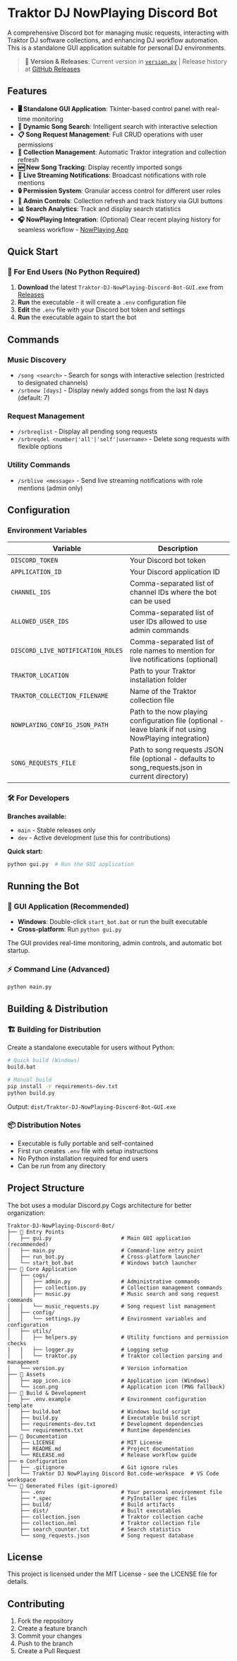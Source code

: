 # Traktor DJ NowPlaying Discord Bot

A comprehensive Discord bot for managing music requests, interacting with Traktor DJ software collections, and enhancing DJ workflow automation. This is a standalone GUI application suitable for personal DJ environments.

> **📝 Version & Releases**: Current version in [`version.py`](version.py) | Release history at [GitHub Releases](https://github.com/EpharGy/Traktor-DJ-NowPlaying-Discord-Bot/releases)

## Features

- **🖥️ Standalone GUI Application**: Tkinter-based control panel with real-time monitoring
- **🎵 Dynamic Song Search**: Intelligent search with interactive selection
- **📋 Song Request Management**: Full CRUD operations with user permissions
- **📂 Collection Management**: Automatic Traktor integration and collection refresh
- **🆕 New Song Tracking**: Display recently imported songs
- **📢 Live Streaming Notifications**: Broadcast notifications with role mentions
- **🔒 Permission System**: Granular access control for different user roles
- **🧹 Admin Controls**: Collection refresh and track history via GUI buttons
- **📊 Search Analytics**: Track and display search statistics
- **🎧 NowPlaying Integration**: (Optional) Clear recent playing history for seamless workflow - [NowPlaying App](https://www.nowplayingapp.com/)

## Quick Start

### 🎯 For End Users (No Python Required)

1. **Download** the latest `Traktor-DJ-NowPlaying-Discord-Bot-GUI.exe` from [Releases](https://github.com/your-repo/releases)
2. **Run** the executable - it will create a `.env` configuration file
3. **Edit** the `.env` file with your Discord bot token and settings
4. **Run** the executable again to start the bot

## Commands

### Music Discovery
- `/song <search>` - Search for songs with interactive selection (restricted to designated channels)
- `/srbnew [days]` - Display newly added songs from the last N days (default: 7)

### Request Management
- `/srbreqlist` - Display all pending song requests
- `/srbreqdel <number|'all'|'self'|username>` - Delete song requests with flexible options

### Utility Commands
- `/srblive <message>` - Send live streaming notifications with role mentions (admin only)

## Configuration

### Environment Variables

| Variable | Description |
|----------|-------------|
| `DISCORD_TOKEN` | Your Discord bot token |
| `APPLICATION_ID` | Your Discord application ID |
| `CHANNEL_IDS` | Comma-separated list of channel IDs where the bot can be used |
| `ALLOWED_USER_IDS` | Comma-separated list of user IDs allowed to use admin commands |
| `DISCORD_LIVE_NOTIFICATION_ROLES` | Comma-separated list of role names to mention for live notifications (optional) |
| `TRAKTOR_LOCATION` | Path to your Traktor installation folder |
| `TRAKTOR_COLLECTION_FILENAME` | Name of the Traktor collection file |
| `NOWPLAYING_CONFIG_JSON_PATH` | Path to the now playing configuration file (optional - leave blank if not using NowPlaying integration) |
| `SONG_REQUESTS_FILE` | Path to song requests JSON file (optional - defaults to song_requests.json in current directory) |

### 🛠️ For Developers

**Branches available:**
- `main` - Stable releases only
- `dev` - Active development (use this for contributions)

**Quick start:**
```bash
python gui.py  # Run the GUI application
```

## Running the Bot

### 🚀 GUI Application (Recommended)
- **Windows**: Double-click `start_bot.bat` or run the built executable
- **Cross-platform**: Run `python gui.py`

The GUI provides real-time monitoring, admin controls, and automatic bot startup.

### ⚡ Command Line (Advanced)
```bash
python main.py
```

## Building & Distribution

### 🏗️ Building for Distribution

Create a standalone executable for users without Python:

```bash
# Quick build (Windows)
build.bat

# Manual build
pip install -r requirements-dev.txt
python build.py
```

Output: `dist/Traktor-DJ-NowPlaying-Discord-Bot-GUI.exe`

### 📦 Distribution Notes
- Executable is fully portable and self-contained
- First run creates `.env` file with setup instructions
- No Python installation required for end users
- Can be run from any directory

## Project Structure

The bot uses a modular Discord.py Cogs architecture for better organization:

```
Traktor-DJ-NowPlaying-Discord-Bot/
├── 🚀 Entry Points
│   ├── gui.py                      # Main GUI application (recommended)
│   ├── main.py                     # Command-line entry point
│   ├── run_bot.py                  # Cross-platform launcher
│   └── start_bot.bat               # Windows batch launcher
├── 📁 Core Application
│   ├── cogs/
│   │   ├── admin.py                # Administrative commands
│   │   ├── collection.py           # Collection management commands
│   │   ├── music.py                # Music search and song request commands
│   │   └── music_requests.py       # Song request list management
│   ├── config/
│   │   └── settings.py             # Environment variables and configuration
│   ├── utils/
│   │   ├── helpers.py              # Utility functions and permission checks
|   |   ├── logger.py               # Logging setup
│   │   └── traktor.py              # Traktor collection parsing and management
│   └── version.py                  # Version information
├── 🎨 Assets
│   ├── app_icon.ico                # Application icon (Windows)
│   └── icon.png                    # Application icon (PNG fallback)
├── 🔧 Build & Development
│   ├── .env.example                # Environment configuration template
│   ├── build.bat                   # Windows build script
│   ├── build.py                    # Executable build script
│   ├── requirements-dev.txt        # Development dependencies
│   └── requirements.txt            # Runtime dependencies
├── 📖 Documentation
│   ├── LICENSE                     # MIT License
│   ├── README.md                   # Project documentation
│   └── RELEASE.md                  # Release workflow guide
├── ⚙️ Configuration
│   ├── .gitignore                  # Git ignore rules
│   └── Traktor DJ NowPlaying Discord Bot.code-workspace  # VS Code workspace
└── 📝 Generated Files (git-ignored)
    ├── .env                        # Your personal environment file
    ├── *.spec                      # PyInstaller spec files
    ├── build/                      # Build artifacts
    ├── dist/                       # Built executables
    ├── collection.json             # Traktor collection cache
    ├── collection.nml              # Traktor collection file
    ├── search_counter.txt          # Search statistics
    └── song_requests.json          # Song request database
```

## License

This project is licensed under the MIT License - see the LICENSE file for details.

## Contributing

1. Fork the repository
2. Create a feature branch
3. Commit your changes
4. Push to the branch
5. Create a Pull Request
